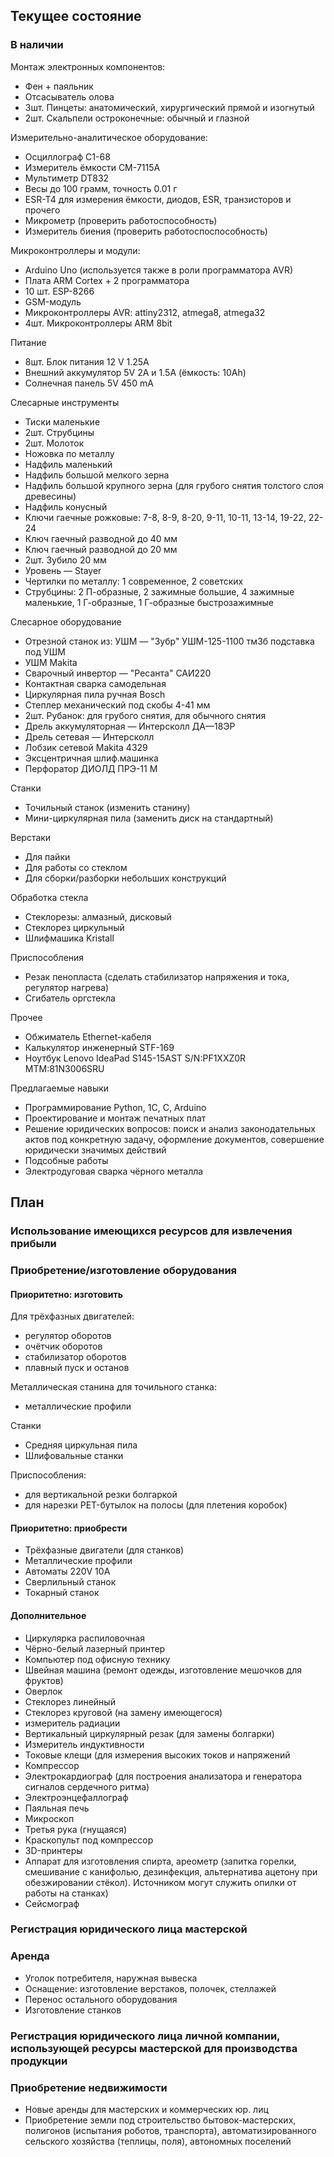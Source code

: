 ## Текущее состояние

### В наличии

Монтаж электронных компонентов:
* Фен + паяльник
* Отсасыватель олова
* 3шт. Пинцеты: анатомический, хирургический прямой и изогнутый
* 2шт. Скальпели остроконечные: обычный и глазной

Измерительно-аналитическое оборудование:
* Осциллограф С1-68
* Измеритель ёмкости CM-7115A
* Мультиметр DT832
* Весы до 100 грамм, точность 0.01 г
* ESR-T4 для измерения ёмкости, диодов, ESR, транзисторов и прочего
* Микрометр (проверить работоспособность)
* Измеритель биения (проверить работоспоспособность)

Микроконтроллеры и модули:

* Arduino Uno (используется также в роли программатора AVR)
* Плата ARM Cortex + 2 программатора
* 10 шт.  ESP-8266
* GSM-модуль
* Микроконтроллеры AVR: attiny2312, atmega8, atmega32
* 4шт. Микроконтроллеры ARM 8bit

Питание

* 8шт. Блок питания 12 V 1.25A
* Внешний аккумулятор 5V 2A и 1.5A (ёмкость: 10Ah)
* Солнечная панель 5V 450 mA

Слесарные инструменты

* Тиски маленькие
* 2шт. Струбцины
* 2шт. Молоток
* Ножовка по металлу
* Надфиль маленький
* Надфиль большой мелкого зерна
* Надфиль большой крупного зерна (для грубого снятия толстого слоя древесины)
* Надфиль конусный
* Ключи гаечные рожковые: 7-8, 8-9, 8-20, 9-11, 10-11, 13-14, 19-22, 22-24
* Ключ гаечный разводной до 40 мм
* Ключ гаечный разводной до 20 мм
* 2шт. Зубило 20 мм
* Уровень — Stayer
* Чертилки по металлу: 1 современное, 2 советских
* Струбцины: 2 П-образные, 2 зажимные большие, 4 зажимные маленькие, 1 Г-образные, 1 Г-образные быстрозажимные

Слесарное оборудование

* Отрезной станок из: УШМ — "Зубр" УШМ-125-1100 тм3б подставка под УШМ
* УШМ Makita
* Сварочный инвертор — "Ресанта" САИ220
* Контактная сварка самодельная
* Циркулярная пила ручная Bosch
* Степлер механический под скобы 4-41 мм
* 2шт. Рубанок: для грубого снятия, для обычного снятия
* Дрель аккумуляторная — Интерсколл ДА—18ЭР
* Дрель сетевая — Интерсколл
* Лобзик сетевой Makita 4329
* Эксцентричная шлиф.машинка
* Перфоратор ДИОЛД ПРЭ-11 М

Станки

* Точильный станок (изменить станину)
* Мини-циркулярная пила (заменить диск на стандартный)

Верстаки
* Для пайки
* Для работы со стеклом
* Для сборки/разборки небольших конструкций

Обработка стекла

* Стеклорезы: алмазный, дисковый
* Стеклорез циркульный
* Шлифмашика Kristall

Приспособления

* Резак пенопласта (сделать стабилизатор напряжения и тока, регулятор нагрева)
* Сгибатель оргстекла

Прочее

* Обжиматель Ethernet-кабеля
* Калькулятор инженерный STF-169
* Ноутбук Lenovo IdeaPad S145-15AST S/N:PF1XXZ0R MTM:81N3006SRU

Предлагаемые навыки

* Программирование Python, 1С, C, Arduino
* Проектирование и монтаж печатных плат
* Решение юридических вопросов: поиск и анализ законодательных актов под конкретную задачу, оформление документов, совершение юридически значимых действий
* Подсобные работы
* Электродуговая сварка чёрного металла

## План

### Использование имеющихся ресурсов для извлечения прибыли

### Приобретение/изготовление оборудования

#### Приоритетно: изготовить

Для трёхфазных двигателей:
* регулятор оборотов
* очётчик оборотов
* стабилизатор оборотов
* плавный пуск и останов

Металлическая станина для точильного станка:
* металлические профили

Станки
* Средняя циркульная пила
* Шлифовальные станки

Приспособления:
* для вертикальной резки болгаркой
* для нарезки PET-бутылок на полосы (для плетения коробок)

#### Приоритетно: приобрести

* Трёхфазные двигатели (для станков)
* Металлические профили
* Автоматы 220V 10A
* Сверлильный станок
* Токарный станок

#### Дополнительное

* Циркулярка распиловочная
* Чёрно-белый лазерный принтер
* Компьютер под офисную технику
* Швейная машина (ремонт одежды, изготовление мешочков для фруктов)
* Оверлок
* Стеклорез линейный
* Стеклорез круговой (на замену имеющегося)
* измеритель радиации
* Вертикальный циркулярный резак (для замены болгарки)
* Измеритель индуктивности
* Токовые клещи (для измерения высоких токов и напряжений
* Компрессор
* Электрокардиограф (для построения анализатора и генератора сигналов сердечного ритма)
* Электроэнцефаллограф
* Паяльная печь
* Микроскоп
* Третья рука (гнущаяся)
* Краскопульт под компрессор
* 3D-принтеры
* Аппарат для изготовления спирта, ареометр (запитка горелки, смешивание с канифолью, дезинфекция, альтернатива ацетону при обезжировании стёкол). Источником могут служить опилки от работы на станках)
* Сейсмограф

<h3>Регистрация юридического лица мастерской</h3>

<h3>Аренда</h3>

<ul>
    <li>Уголок потребителя, наружная вывеска</li>
    <li>Оснащение: изготовление верстаков, полочек, стеллажей</li>
    <li>Перенос остального оборудования</li>
    <li>Изготовление станков</li>
</ul>

<h3>Регистрация юридического лица личной компании, использующей ресурсы мастерской для производства продукции</h3>

<h3>Приобретение недвижимости</h3>

<ul>
    <li>Новые аренды для мастерских и коммерческих юр. лиц</li>
    <li>Приобретение земли под строительство бытовок-мастерских, полигонов (испытания роботов, транспорта), автоматизированного сельского хозяйства (теплицы, поля), автономных поселений</li>
</ul>
